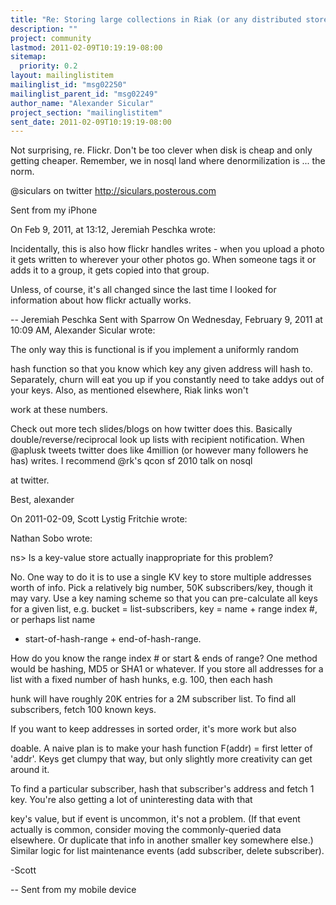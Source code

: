 ```yaml
---
title: "Re: Storing large collections in Riak (or any distributed store)"
description: ""
project: community
lastmod: 2011-02-09T10:19:19-08:00
sitemap:
  priority: 0.2
layout: mailinglistitem
mailinglist_id: "msg02250"
mailinglist_parent_id: "msg02249"
author_name: "Alexander Sicular"
project_section: "mailinglistitem"
sent_date: 2011-02-09T10:19:19-08:00
---
```



Not surprising, re. Flickr. Don't be too clever when disk is cheap and 
only getting cheaper. Remember, we in nosql land where denormilization 
is ... the norm.

@siculars on twitter
http://siculars.posterous.com

Sent from my iPhone

On Feb 9, 2011, at 13:12, Jeremiah Peschka 
 wrote:


Incidentally, this is also how flickr handles writes - when you 
upload a photo it gets written to wherever your other photos go. 
When someone tags it or adds it to a group, it gets copied into that 
group.


Unless, of course, it's all changed since the last time I looked for 
information about how flickr actually works.


--
Jeremiah Peschka
Sent with Sparrow
On Wednesday, February 9, 2011 at 10:09 AM, Alexander Sicular wrote:

The only way this is functional is if you implement a uniformly 
random

hash function so that you know which key any given address will hash
to. Separately, churn will eat you up if you constantly need to take
addys out of your keys. Also, as mentioned elsewhere, Riak links 
won't

work at these numbers.

Check out more tech slides/blogs on how twitter does this. Basically
double/reverse/reciprocal look up lists with recipient notification.
When @aplusk tweets twitter does like 4million (or however many
followers he has) writes. I recommend @rk's qcon sf 2010 talk on 
nosql

at twitter.

Best, alexander

On 2011-02-09, Scott Lystig Fritchie  wrote:

Nathan Sobo  wrote:

ns&gt; Is a key-value store actually inappropriate for this problem?

No. One way to do it is to use a single KV key to store multiple
addresses worth of info. Pick a relatively big number, 50K
subscribers/key, though it may vary. Use a key naming scheme so that
you can pre-calculate all keys for a given list, e.g. bucket =
list-subscribers, key = name + range index #, or perhaps list name
+ start-of-hash-range + end-of-hash-range.

How do you know the range index # or start & ends of range? One 
method
would be hashing, MD5 or SHA1 or whatever. If you store all 
addresses
for a list with a fixed number of hash hunks, e.g. 100, then each 
hash

hunk will have roughly 20K entries for a 2M subscriber list. To find
all subscribers, fetch 100 known keys.

If you want to keep addresses in sorted order, it's more work but 
also

doable. A naive plan is to make your hash function F(addr) = first
letter of 'addr'. Keys get clumpy that way, but only slightly more
creativity can get around it.

To find a particular subscriber, hash that subscriber's address and
fetch 1 key. You're also getting a lot of uninteresting data with 
that

key's value, but if event is uncommon, it's not a problem. (If that
event actually is common, consider moving the commonly-queried data
elsewhere. Or duplicate that info in another smaller key somewhere
else.) Similar logic for list maintenance events (add subscriber,
delete subscriber).

-Scott


--
Sent from my mobile device

